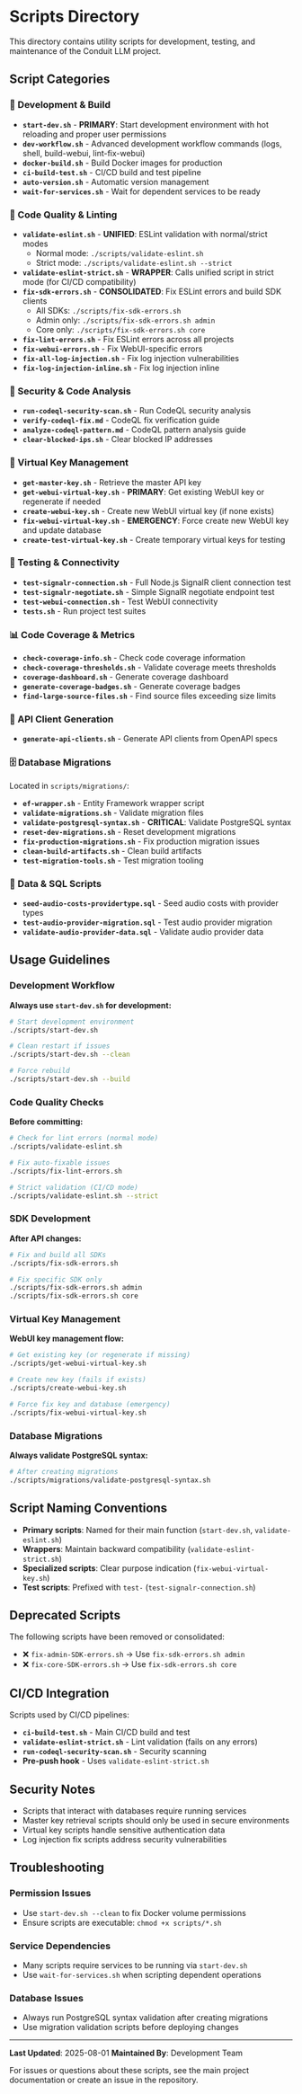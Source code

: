 # Scripts Directory

This directory contains utility scripts for development, testing, and maintenance of the Conduit LLM project.

## Script Categories

### 🚀 Development & Build

- **`start-dev.sh`** - **PRIMARY**: Start development environment with hot reloading and proper user permissions
- **`dev-workflow.sh`** - Advanced development workflow commands (logs, shell, build-webui, lint-fix-webui)
- **`docker-build.sh`** - Build Docker images for production
- **`ci-build-test.sh`** - CI/CD build and test pipeline
- **`auto-version.sh`** - Automatic version management
- **`wait-for-services.sh`** - Wait for dependent services to be ready

### 🔧 Code Quality & Linting

- **`validate-eslint.sh`** - **UNIFIED**: ESLint validation with normal/strict modes
  - Normal mode: `./scripts/validate-eslint.sh`
  - Strict mode: `./scripts/validate-eslint.sh --strict`
- **`validate-eslint-strict.sh`** - **WRAPPER**: Calls unified script in strict mode (for CI/CD compatibility)
- **`fix-sdk-errors.sh`** - **CONSOLIDATED**: Fix ESLint errors and build SDK clients
  - All SDKs: `./scripts/fix-sdk-errors.sh`
  - Admin only: `./scripts/fix-sdk-errors.sh admin`
  - Core only: `./scripts/fix-sdk-errors.sh core`
- **`fix-lint-errors.sh`** - Fix ESLint errors across all projects
- **`fix-webui-errors.sh`** - Fix WebUI-specific errors
- **`fix-all-log-injection.sh`** - Fix log injection vulnerabilities
- **`fix-log-injection-inline.sh`** - Fix log injection inline

### 🔐 Security & Code Analysis

- **`run-codeql-security-scan.sh`** - Run CodeQL security analysis
- **`verify-codeql-fix.md`** - CodeQL fix verification guide
- **`analyze-codeql-pattern.md`** - CodeQL pattern analysis guide
- **`clear-blocked-ips.sh`** - Clear blocked IP addresses

### 🔑 Virtual Key Management

- **`get-master-key.sh`** - Retrieve the master API key
- **`get-webui-virtual-key.sh`** - **PRIMARY**: Get existing WebUI key or regenerate if needed
- **`create-webui-key.sh`** - Create new WebUI virtual key (if none exists)
- **`fix-webui-virtual-key.sh`** - **EMERGENCY**: Force create new WebUI key and update database
- **`create-test-virtual-key.sh`** - Create temporary virtual keys for testing

### 🧪 Testing & Connectivity

- **`test-signalr-connection.sh`** - Full Node.js SignalR client connection test
- **`test-signalr-negotiate.sh`** - Simple SignalR negotiate endpoint test
- **`test-webui-connection.sh`** - Test WebUI connectivity
- **`tests.sh`** - Run project test suites

### 📊 Code Coverage & Metrics

- **`check-coverage-info.sh`** - Check code coverage information
- **`check-coverage-thresholds.sh`** - Validate coverage meets thresholds
- **`coverage-dashboard.sh`** - Generate coverage dashboard
- **`generate-coverage-badges.sh`** - Generate coverage badges
- **`find-large-source-files.sh`** - Find source files exceeding size limits

### 🔄 API Client Generation

- **`generate-api-clients.sh`** - Generate API clients from OpenAPI specs

### 🗄️ Database Migrations

Located in `scripts/migrations/`:

- **`ef-wrapper.sh`** - Entity Framework wrapper script
- **`validate-migrations.sh`** - Validate migration files
- **`validate-postgresql-syntax.sh`** - **CRITICAL**: Validate PostgreSQL syntax
- **`reset-dev-migrations.sh`** - Reset development migrations
- **`fix-production-migrations.sh`** - Fix production migration issues
- **`clean-build-artifacts.sh`** - Clean build artifacts
- **`test-migration-tools.sh`** - Test migration tooling

### 📂 Data & SQL Scripts

- **`seed-audio-costs-providertype.sql`** - Seed audio costs with provider types
- **`test-audio-provider-migration.sql`** - Test audio provider migration
- **`validate-audio-provider-data.sql`** - Validate audio provider data

## Usage Guidelines

### Development Workflow

**Always use `start-dev.sh` for development:**
```bash
# Start development environment
./scripts/start-dev.sh

# Clean restart if issues
./scripts/start-dev.sh --clean

# Force rebuild
./scripts/start-dev.sh --build
```

### Code Quality Checks

**Before committing:**
```bash
# Check for lint errors (normal mode)
./scripts/validate-eslint.sh

# Fix auto-fixable issues
./scripts/fix-lint-errors.sh

# Strict validation (CI/CD mode)
./scripts/validate-eslint.sh --strict
```

### SDK Development

**After API changes:**
```bash
# Fix and build all SDKs
./scripts/fix-sdk-errors.sh

# Fix specific SDK only
./scripts/fix-sdk-errors.sh admin
./scripts/fix-sdk-errors.sh core
```

### Virtual Key Management

**WebUI key management flow:**
```bash
# Get existing key (or regenerate if missing)
./scripts/get-webui-virtual-key.sh

# Create new key (fails if exists)
./scripts/create-webui-key.sh

# Force fix key and database (emergency)
./scripts/fix-webui-virtual-key.sh
```

### Database Migrations

**Always validate PostgreSQL syntax:**
```bash
# After creating migrations
./scripts/migrations/validate-postgresql-syntax.sh
```

## Script Naming Conventions

- **Primary scripts**: Named for their main function (`start-dev.sh`, `validate-eslint.sh`)
- **Wrappers**: Maintain backward compatibility (`validate-eslint-strict.sh`)
- **Specialized scripts**: Clear purpose indication (`fix-webui-virtual-key.sh`)
- **Test scripts**: Prefixed with `test-` (`test-signalr-connection.sh`)

## Deprecated Scripts

The following scripts have been removed or consolidated:

- ❌ `fix-admin-SDK-errors.sh` → Use `fix-sdk-errors.sh admin`
- ❌ `fix-core-SDK-errors.sh` → Use `fix-sdk-errors.sh core`

## CI/CD Integration

Scripts used by CI/CD pipelines:

- **`ci-build-test.sh`** - Main CI/CD build and test
- **`validate-eslint-strict.sh`** - Lint validation (fails on any errors)
- **`run-codeql-security-scan.sh`** - Security scanning
- **Pre-push hook** - Uses `validate-eslint-strict.sh`

## Security Notes

- Scripts that interact with databases require running services
- Master key retrieval scripts should only be used in secure environments
- Virtual key scripts handle sensitive authentication data
- Log injection fix scripts address security vulnerabilities

## Troubleshooting

### Permission Issues
- Use `start-dev.sh --clean` to fix Docker volume permissions
- Ensure scripts are executable: `chmod +x scripts/*.sh`

### Service Dependencies
- Many scripts require services to be running via `start-dev.sh`
- Use `wait-for-services.sh` when scripting dependent operations

### Database Issues
- Always run PostgreSQL syntax validation after creating migrations
- Use migration validation scripts before deploying changes

---

**Last Updated**: 2025-08-01
**Maintained By**: Development Team

For issues or questions about these scripts, see the main project documentation or create an issue in the repository.
